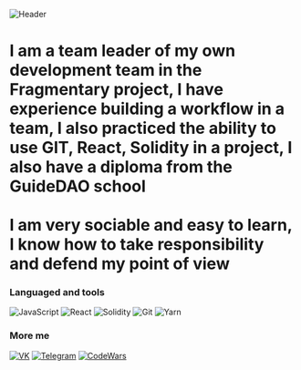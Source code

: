 ![Header](https://www.krojac.com/wp-content/uploads/2017/05/frontend-developer-1920x400.png)


# I am a team leader of my own development team in the Fragmentary project, I have experience building a workflow in a team, I also practiced the ability to use GIT, React, Solidity in a project, I also have a diploma from the GuideDAO school <br> <br> I am very sociable and easy to learn, I know how to take responsibility and defend my point of view

### Languaged and tools

![JavaScript](https://img.shields.io/badge/-JavaScript-090909?style=for-the-badge&logo=JavaScript&logoColor=E9D54D)
![React](https://img.shields.io/badge/-React-090909?style=for-the-badge&logo=React&logoColor=47c5FB)
![Solidity](https://img.shields.io/badge/-Solidity-090909?style=for-the-badge&logo=Solidity&logoColor=47c5FB)
![Git](https://img.shields.io/badge/-Git-090909?style=for-the-badge&logo=Git&logoColor=orange)
![Yarn](https://img.shields.io/badge/-Yarn-090909?style=for-the-badge&logo=yarn&logoColor=blue)


### More me

[![VK](https://img.shields.io/badge/VK-090909?style=for-the-badge&logo=Vk&logoColor=blue)](https://vk.com/kotnarys)
[![Telegram](https://img.shields.io/badge/Telegram-090909?style=for-the-badge&logo=telegram&logoColor=47c5FB)](https://t.me/kotnarys)
[![CodeWars](https://img.shields.io/badge/CodeWars-090909?style=for-the-badge&logo=codewars&logoColor=orange)](https://www.codewars.com/users/kotnarys)
